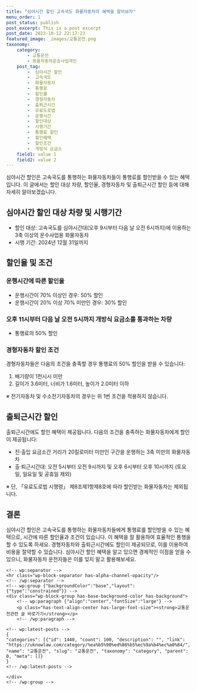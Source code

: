 ```yaml
---
title: "심야시간 할인 고속국도 화물자동차의 혜택을 알아보자"
menu_order: 1
post_status: publish
post_excerpt: This is a post excerpt
post_date: 2023-10-12 22:17:23
featured_image: _images/교통운전.png
taxonomy:
    category:
        - 교통운전
        - 화물자동차운송사업개인
    post_tag:
        -  심야시간 할인
        -  고속국도
        -  화물자동차
        -  통행료
        -  할인율
        -  경형자동차
        -  출퇴근시간
        -  유료도로법
        -  운행시간
        -  할인대상
        -  시행기간
        -  통행료 할인
        -  할인혜택
        -  할인조건
        -  개방식 요금소
    field1: value 1
    field2: value 2
---
```




심야시간 할인은 고속국도를 통행하는 화물자동차들이 통행료를 할인받을 수 있는 혜택입니다. 이 글에서는 할인 대상 차량, 할인율, 경형자동차 및 출퇴근시간 할인 등에 대해 자세히 알아보겠습니다.

## 심야시간 할인 대상 차량 및 시행기간

- 할인 대상: 고속국도를 심야시간대(오후 9시부터 다음 날 오전 6시까지)에 이용하는 3축 이상의 운수사업용 화물자동차
- 시행 기간: 2024년 12월 31일까지

## 할인율 및 조건

### 운행시간에 따른 할인율

- 운행시간이 70% 이상인 경우: 50% 할인
- 운행시간이 20% 이상 70% 미만인 경우: 30% 할인

### 오후 11시부터 다음 날 오전 5시까지 개방식 요금소를 통과하는 차량

- 통행료의 50% 할인

### 경형자동차 할인 조건

경형자동차들은 다음의 조건을 충족할 경우 통행료의 50% 할인을 받을 수 있습니다:

1. 배기량이 1천시시 미만
2. 길이가 3.6미터, 너비가 1.6미터, 높이가 2.0미터 이하

※ 전기자동차 및 수소전기자동차의 경우는 위 1번 조건을 적용하지 않습니다.

## 출퇴근시간 할인

출퇴근시간에도 할인 혜택이 제공됩니다. 다음의 조건을 충족하는 화물자동차에게 할인이 제공됩니다:

- 진·출입 요금소간 거리가 20킬로미터 미만인 구간을 운행하는 3축 미만의 화물자동차
- 출·퇴근시간대: 오전 5시부터 오전 9시까지 및 오후 6시부터 오후 10시까지 (토요일, 일요일 및 공휴일 제외)

※ 단, 「유료도로법 시행령」 제8조제1항제8호에 따라 할인받는 화물자동차는 제외됩니다.

## 결론

심야시간 할인은 고속국도를 통행하는 화물자동차들에게 통행료를 할인받을 수 있는 혜택으로, 시간에 따른 할인율과 조건이 있습니다. 이 혜택을 잘 활용하여 효율적인 통행을 할 수 있도록 하세요. 경형자동차와 출퇴근시간에도 할인이 제공되므로, 이를 이용하여 비용을 절약할 수 있습니다. 심야시간 할인 혜택을 알고 있으면 경제적인 이점을 얻을 수 있으니, 화물자동차 운전자들은 이를 잊지 말고 활용해보세요.


    <!-- wp:separator -->
    <hr class="wp-block-separator has-alpha-channel-opacity"/>
    <!-- /wp:separator -->
    <!-- wp:group {"backgroundColor":"base","layout":{"type":"constrained"}} -->
    <div class="wp-block-group has-base-background-color has-background">
        <!-- wp:paragraph {"align":"center","fontSize":"large"} -->
        <p class="has-text-align-center has-large-font-size"><strong>교통운전관련 글 바로가기</strong></p>
        <!-- /wp:paragraph -->
        
    <!-- wp:latest-posts -->
    {
    "categories": [{"id": 1440, "count": 100, "description": "", "link": "https://uknowlaw.com/category/%ea%b5%90%ed%86%b5%ec%9a%b4%ec%a0%84/", "name": "교통운전", "slug": "교통운전", "taxonomy": "category", "parent": 0, "meta": []}
    }
    <!-- /wp:latest-posts -->
    
    </div>
    <!-- /wp:group -->
    